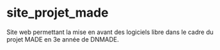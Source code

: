 # site_projet_made
Site web permettant la mise en avant des logiciels libre dans le cadre du projet MADE en 3e année de DNMADE.

